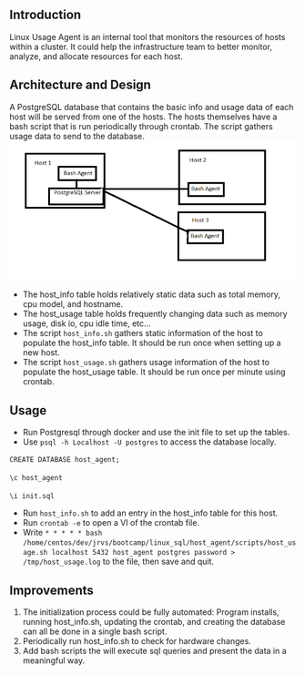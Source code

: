 ## Introduction
Linux Usage Agent is an internal tool that monitors the resources of hosts within a cluster. It could help the infrastructure team to better monitor, analyze, and allocate resources for each host. 
## Architecture and Design
A PostgreSQL database that contains the basic info and usage data of each host will be served from one of the hosts.
The hosts themselves have a bash script that is run periodically through crontab. The script gathers usage data to send to the
database.
![Architecture Diagram](https://github.com/davidmiquelf/Linux-Usage-Agent/blob/master/Usage-Agent-Diagram.png)
- The host_info table holds relatively static data such as total memory, cpu model, and hostname.
- The host_usage table holds frequently changing data such as memory usage, disk io, cpu idle time, etc...
- The script `host_info.sh` gathers static information of the host to populate the host_info table.
It should be run once when setting up a new host.
- The script  `host_usage.sh` gathers usage information of the host to populate the host_usage table. It should be run once per minute using crontab.

## Usage
- Run Postgresql through docker and use the init file to set up the tables.
- Use `psql -h Localhost -U postgres` to access the database locally.

```
CREATE DATABASE host_agent;

\c host_agent

\i init.sql
```
- Run `host_info.sh` to add an entry in the host_info table for this host.
- Run `crontab -e` to open a VI of the crontab file.
- Write `* * * * * bash /home/centos/dev/jrvs/bootcamp/linux_sql/host_agent/scripts/host_usage.sh localhost 5432 host_agent postgres password > /tmp/host_usage.log` to the file, then save and quit.
## Improvements
1. The initialization process could be fully automated: Program installs, running host_info.sh, updating the crontab, and creating the database can all be done in a single bash script.
2. Periodically run host_info.sh to check for hardware changes.
3. Add bash scripts the will execute sql queries and present the data in a meaningful way.
